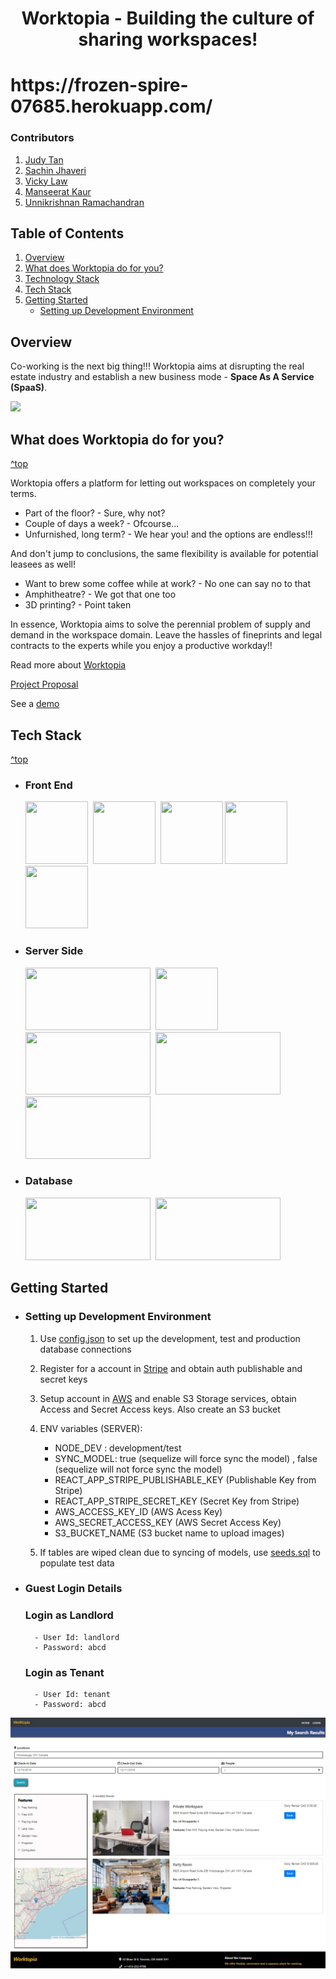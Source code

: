 <h1 align="center">Worktopia - Building the culture of sharing workspaces!<h1>
https://frozen-spire-07685.herokuapp.com/

### Contributors

1. [Judy Tan](https://github.com/jt0398)
2. [Sachin Jhaveri](https://github.com/sachin796)
3. [Vicky Law](https://github.com/vlaw1217)
4. [Manseerat Kaur](https://github.com/seeratsidhu)
5. [Unnikrishnan Ramachandran](https://github.com/unnikrishnan-r)

## Table of Contents

1. [Overview](#Overview)
2. [What does Worktopia do for you?](#What-does-Worktopia-do-for-you?)
3. [Technology Stack](#Technology-Stack)
4. [Tech Stack](#tech-stack)
5. [Getting Started](#getting-started)
   - [Setting up Development Environment](#setting-up-dev)

## Overview

Co-working is the next big thing!!! Worktopia aims at disrupting the real estate industry and establish a new business mode - **Space As A Service (SpaaS)**.

![](https://assets-global.website-files.com/5b0eb78d23154b82952ae4b1/5cd5a39342c8b562267c64b5_cwgrowthstudy-01.png)

## What does Worktopia do for you?

[^top](#table-of-contents)

Worktopia offers a platform for letting out workspaces on completely your terms.

- Part of the floor? - Sure, why not?
- Couple of days a week? - Ofcourse...
- Unfurnished, long term? - We hear you!
  and the options are endless!!!

And don't jump to conclusions, the same flexibility is available for potential leasees as well!

- Want to brew some coffee while at work? - No one can say no to that
- Amphitheatre? - We got that one too
- 3D printing? - Point taken

In essence, Worktopia aims to solve the perennial problem of supply and demand in the workspace domain.
Leave the hassles of fineprints and legal contracts to the experts while you enjoy a productive workday!!

Read more about [Worktopia](https://docs.google.com/presentation/d/1OFudiB5juLJJPnSSshA1n2ZsBayK_iOFlRZcMc0DU7E/edit#slide=id.g7949ea32d0_1_81)

[Project Proposal](WorkTopia_Project_Proposal.md)

See a [demo](https://youtu.be/Zt35HXKYzzI)

## Tech Stack

[^top](#table-of-contents)

- ### Front End

   <img src="https://encrypted-tbn0.gstatic.com/images?q=tbn:ANd9GcR8XImA7fcTYFk81l7IUpQqnx9R3Ae1d_QLEkBgzhj0x1tP8e7H&s" width="100" height="100"> 
   <img src="https://github.com/unnikrishnan-r/food-bank/blob/master/public/img/html.png?raw=true" width="100" height="100"> 
   <img src="https://github.com/unnikrishnan-r/food-bank/blob/master/public/img/css.png?raw=true" width="100" height="100">
   <img src="https://github.com/unnikrishnan-r/food-bank/blob/master/public/img/jquery.png?raw=true" width="100" height="100"> 
   <img src="https://github.com/unnikrishnan-r/food-bank/blob/master/public/img/bootstrap.png?raw=true" width="100" height="100">

- ### Server Side

    <img src="https://github.com/unnikrishnan-r/food-bank/blob/master/public/img/npm.png?raw=true" width="200" height="100"> 
    <img src="https://github.com/unnikrishnan-r/food-bank/blob/master/public/img/moemnt.png?raw=true" width="100" height="100"> 
    <img src="https://github.com/unnikrishnan-r/food-bank/blob/master/public/img/express.png?raw=true" width="200" height="100"> 
    <img src="https://d1o2okarmduwny.cloudfront.net/wp-content/uploads/2015/02/amazon-s3_preview.png" width="200" height="100"> 
    <img src="https://icon-library.net/images/stripe-icon/stripe-icon-18.jpg" width="200" height="100"> 

- ### Database
    <img src="https://github.com/unnikrishnan-r/food-bank/blob/master/public/img/sequelize.png?raw=true" width="200" height="100"> 
    <img src="https://github.com/unnikrishnan-r/food-bank/blob/master/public/img/mysql.png?raw=true" width="200" height="100"> 

## Getting Started

- ### Setting up Development Environment

  1. Use [config.json](./server/config/config.json) to set up the development, test and production database connections
  2. Register for a account in [Stripe](https://stripe.com/en-ca) and obtain auth publishable and secret keys
  3. Setup account in [AWS](https://aws.amazon.com/s3/) and enable S3 Storage services, obtain Access and Secret Access keys. Also create an S3 bucket
  4. ENV variables (SERVER):

     - NODE_DEV : development/test
     - SYNC_MODEL: true (sequelize will force sync the model) , false (sequelize will not force sync the model)
     - REACT_APP_STRIPE_PUBLISHABLE_KEY (Publishable Key from Stripe)
     - REACT_APP_STRIPE_SECRET_KEY (Secret Key from Stripe)
     - AWS_ACCESS_KEY_ID (AWS Acess Key)
     - AWS_SECRET_ACCESS_KEY (AWS Secret Access Key)
     - S3_BUCKET_NAME (S3 bucket name to upload images)

  5. If tables are wiped clean due to syncing of models, use [seeds.sql](./server/helpers/seeds.sql) to populate test data

- ### Guest Login Details
  ### Login as Landlord
        - User Id: landlord
        - Password: abcd
  ### Login as Tenant
        - User Id: tenant
        - Password: abcd

![image](./public/images/Worktopia.jpg)
